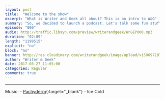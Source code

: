 ```yaml
---
layout: post
title:  "Welcome to the show"
excerpt: "What is Writer and Geek all about? This is an intro to W&G"
summary: "So, we decided to launch a podcast. Let's talk some fun stuff here."
episode: "000"
audio: http://traffic.libsyn.com/preview/writerandgeek/WnGEP000.mp3
duration: "02:09"
length: "1199515"
explicit: "no"
block: "no"
banner: http://res.cloudinary.com/writerandgeek/image/upload/v1506971979/wnglogo-small.jpg
author: "Writer & Geek"
date: 2017-05-27 11:05:00
categories: Regular
comments: true
---
```


---
Music: - [Pachyderm](http://freemusicarchive.org/music/Pachyderm/Pachyderm_EP/){:target="_blank"} - Ice Cold